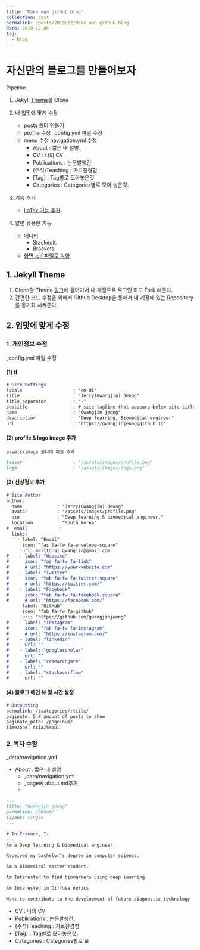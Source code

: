 ```yaml
---
title: "Make own github blog"
collection: post
permalink: /posts/2019/12/Make own github blog
date: 2019-12-05
tag:
  - blog
---
```

# 자신만의  블로그를 만들어보자

Pipeline
1. Jekyll [Theme](https://jekyllthemes.io/)를 Clone
2. 내 입맛에 맞게 수정
	- posts 폴더 만들기 
	-  profile 수정
	_config.yml 파일 수정
	-  menu 수정
	navigation.yml 수정
		- About : 짧은 내 설명
		- CV : 나의 CV
		- Publications : 논문발행건,
		- (주석)Teaching : 가르친경험
		- [Tag] : Tag별로 모아놓은것.
		- Categories : Categories별로 모아 놓은것.
3.  기능 추가
	- [LaTex 기능 추가](https://blog.naver.com/PostView.nhn?blogId=prt1004dms&logNo=221525385428&parentCategoryNo=&categoryNo=&viewDate=&isShowPopularPosts=false&from=postView)

4. 알면 유용한 기능
	- 에디터
		- Stackedit.
		- Brackets.
	- [화면 .gif 파일로 녹화](https://gocoder.tistory.com/338)
	
## 1. Jekyll Theme
1. Clone할 Theme [링크](https://github.com/gwangjinjeong/academicpages.github.io)에 들어가서 내 계정으로 로그인 하고 Fork 해준다.
2. 간편한 코드 수정을 위해서 Github Desktop을 통해서 내 계정에 있는 Repository를 동기화 시켜준다.

## 2. 입맛에 맞게 수정

### 1. 개인정보 수정
_config.yml 파일 수정
#### (1) tl
```markdown
# Site Settings
locale                   : "en-US"
title                    : "Jerry(Gwangjin) Jeong"
title_separator          : "-"
subtitle                 : # site tagline that appears below site title in masthead
name                     : "Gwangjin jeong"
description              : "Deep learning, Biomedical engineer"
url                      : "https://gwangjinjeong@github.io"
```
#### (2) profile & logo image 추가
	assets/image 폴더에 파일 추가
 ```markdown
teaser                   : "/assets/images/profile.png"
logo                     : "/assets/images/logo.png"
```
#### (3) 신상정보 추가
```markdown
# Site Author
author:
  name             : "Jerry(Gwangjin) Jeong"
  avatar           : "/assets/images/profile.png"
  bio              : "Deep learning & biomedical engineer."
  location         : "South Korea"
#  email            : 
  links:
    - label: "Email"
      icon: "fas fa-fw fa-envelope-square"
      url: mailto:ai.gwangjin@gmail.com
#    - label: "Website"
#      icon: "fas fa-fw fa-link"
#      # url: "https://your-website.com"
#    - label: "Twitter"
#      icon: "fab fa-fw fa-twitter-square"
#      # url: "https://twitter.com/"
#    - label: "Facebook"
#      icon: "fab fa-fw fa-facebook-square"
#      # url: "https://facebook.com/"
    - label: "GitHub"
      icon: "fab fa-fw fa-github"
      url: "https://github.com/gwangjinjeong"
#    - label: "Instagram"
#      icon: "fab fa-fw fa-instagram"
#      # url: "https://instagram.com/"
#    - label: "linkedin"
#      url: ""
#    - label: "googlescholar"
#      url: ""
#    - label: "researchgate"
#      url: ""
#    - label: "stackoverflow"
#      url: ""
```

#### (4) 블로그 메인 뷰 및 시간 설정
```markdown
# Outputting
permalink: /:categories/:title/
paginate: 5 # amount of posts to show
paginate_path: /page:num/
timezone: Asia/Seoul 
```

### 2. 목차 수정
_data/navigation.yml
- About : 짧은 내 설명
	-	_data/navigation.yml
	-	_page에 about.md추가
	-	
```markdown
---
title: "Gwangjin jeong"
permalink: /about/
layout: single
---

# In Essence, I…   
---
Am a Deep learning & biomedical engineer.

Received my bachelor’s degree in computer science.

Am a biomedical master student.

Am Interested to find biomarkers using deep learning.

Am Interested in Diffuse optics.

Want to contribute to the development of future diagnostic technology
```
- CV : 나의 CV
- Publications : 논문발행건,
- (주석)Teaching : 가르친경험
- [Tag] : Tag별로 모아놓은것.
- Categories : Categories별로 모
<!--stackedit_data:
eyJoaXN0b3J5IjpbNzE3MTUzNzg3LC03MjkyOTU2MCwxNDE2MD
kxMTMwLDQ5NzQzNzcyMyw2ODI5MTU3NTgsLTExNTMxMTYwNTgs
MjA0MDUwNzg1NiwtNzE0NDk0MTE2LDEzODUwMjgyMzIsMjAyOT
gxMjg2OSwxMzMxOTMwMjc3LDY3MTA1NzE0MiwtMTE4NTQwMzE1
NiwtODg3ODgxNTI4XX0=
-->